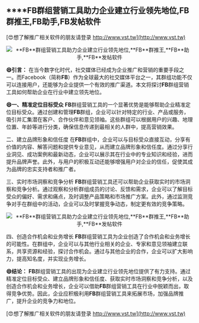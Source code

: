 ## ****FB**群组营销工具助力企业建立行业领先地位,**FB**群推王,**FB**助手,**FB**发帖软件**

[😍想了解推广相关软件的朋友请登录 http://www.vst.tw](http://www.vst.tw)

 <center><img src="https://vst.tw/MP4/tuiguang/png/4.png" alt="**FB**群组营销工具助力企业建立行业领先地位,**FB**群推王,**FB**助手,**FB**发帖软件"></center>

**😄引言：**
在当今数字化时代，社交媒体已经成为企业推广和营销的重要手段之一。而Facebook（简称**FB**）作为全球最大的社交媒体平台之一，其群组功能不仅可以连接用户，还能够为企业提供一个有效的推广渠道。本文将探讨**FB**群组营销工具如何帮助企业在行业中建立领先地位。

**😄一、精准定位目标受众**
**FB**群组营销工具的一个显著优势是能够帮助企业精准定位目标受众。通过创建和管理**FB**群组，企业可以针对特定的行业、产品或服务，吸引并汇集潜在客户、合作伙伴和意见领袖。这些群组可以根据用户的兴趣、地理位置、年龄等进行分类，确保信息传递到最相关的人群中，提高营销效果。

二、建立品牌形象和信任度
在**FB**群组中，企业可以与目标受众直接互动，分享有价值的内容、解答问题和提供专业意见，从而建立品牌形象和信任度。通过分享行业洞见、成功案例和最新动态，企业可以展示其在行业中的专业知识和经验，进而提升品牌声誉。此外，与用户的积极互动还能够增强用户对企业的信任，促使其成为品牌的忠实支持者和推广者。

三、实时市场洞察和竞争分析
**FB**群组营销工具还可以帮助企业获取实时的市场洞察和竞争分析。通过观察和分析群组成员的讨论、反馈和需求，企业可以了解目标受众的偏好、需求和痛点，及时调整产品策略和市场推广方案。此外，通过监测竞争对手在群组中的活动，企业可以及时掌握竞争动态，制定更有效的竞争策略。

 <center><img src="https://vst.tw/MP4/tuiguang/png/8.png" alt="**FB**群组营销工具助力企业建立行业领先地位,**FB**群推王,**FB**助手,**FB**发帖软件"></center>

四、创造合作机会和业务增长
**FB**群组营销工具为企业创造了合作机会和业务增长的可能性。在群组中，企业可以与其他行业相关的企业、专家和意见领袖建立联系，共享资源和经验，探讨合作机会。通过与其他企业的合作，企业可以扩大影响力，提高知名度，并实现业务增长。

**😄结论：**
**FB**群组营销工具的出现为企业建立行业领先地位提供了有力支持。通过精准定位目标受众、建立品牌形象和信任度、获取实时市场洞察和竞争分析，以及创造合作机会和业务增长，企业可以借助**FB**群组营销工具在行业中脱颖而出，取得竞争优势。因此，企业应积极利用**FB**群组营销工具来拓展市场，加强品牌推广，提升企业的竞争力和地位。

[😍想了解推广相关软件的朋友请登录 http://www.vst.tw](http://www.vst.tw)



